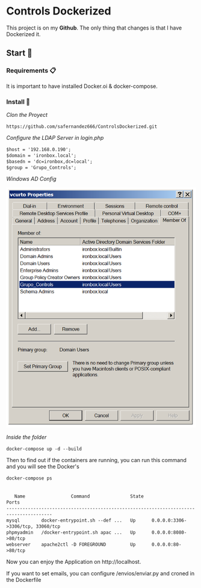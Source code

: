 # Controls Dockerized

This project is on my **Github**. The only thing that changes is that I have Dockerized it.

## Start 🚀 

### Requirements 📋

It is important to have installed Docker.oi & docker-compose.

### Install 🔧

_Clon the Proyect_

```
https://github.com/safernandez666/ControlsDockerized.git
```
_Configure the LDAP Server in login.php_

```
$host = '192.168.0.190';
$domain = 'ironbox.local';
$basedn = 'dc=ironbox,dc=local';
$group = 'Grupo_Controls';
```
_Windows AD Config_

![](/webserver/controls/screenshots/ldap.png)

_Inside the folder_

```
docker-compose up -d --build

```
Then to find out if the containers are running, you can run this command and you will see the Docker's

```
docker-compose ps


   Name                 Command               State                 Ports
---------------------------------------------------------------------------------------
mysql        docker-entrypoint.sh --def ...   Up      0.0.0.0:3306->3306/tcp, 33060/tcp
phpmyadmin   /docker-entrypoint.sh apac ...   Up      0.0.0.0:8080->80/tcp
webserver    apache2ctl -D FOREGROUND         Up      0.0.0.0:80->80/tcp

```

Now you can enjoy the Application on http://localhost.

If you want to set emails, you can configure /envios/enviar.py and croned in the Dockerfile

